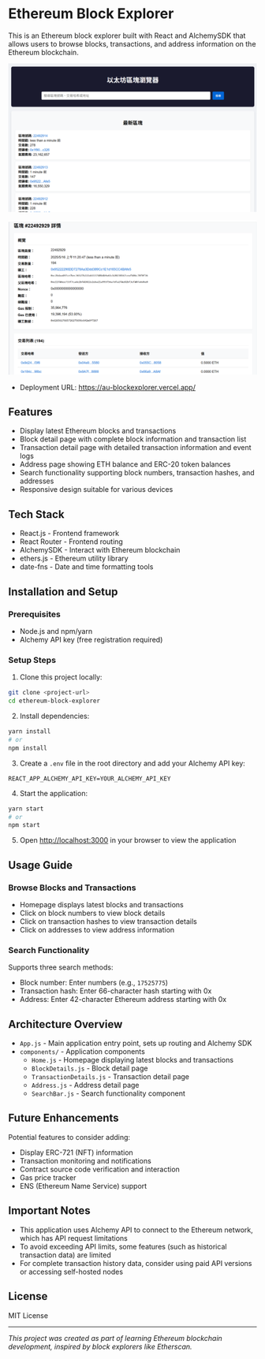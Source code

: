 # Ethereum Block Explorer

This is an Ethereum block explorer built with React and AlchemySDK that allows users to browse blocks, transactions, and address information on the Ethereum blockchain.

![Sample Image](https://github.com/yoyoj1023/dapps/blob/main/08-au-blockexplorer/sample1.png)

![Sample Image](https://github.com/yoyoj1023/dapps/blob/main/08-au-blockexplorer/sample2.png)

- Deployment URL: https://au-blockexplorer.vercel.app/

## Features

- Display latest Ethereum blocks and transactions
- Block detail page with complete block information and transaction list
- Transaction detail page with detailed transaction information and event logs
- Address page showing ETH balance and ERC-20 token balances
- Search functionality supporting block numbers, transaction hashes, and addresses
- Responsive design suitable for various devices

## Tech Stack

- React.js - Frontend framework
- React Router - Frontend routing
- AlchemySDK - Interact with Ethereum blockchain
- ethers.js - Ethereum utility library
- date-fns - Date and time formatting tools

## Installation and Setup

### Prerequisites

- Node.js and npm/yarn
- Alchemy API key (free registration required)

### Setup Steps

1. Clone this project locally:

```bash
git clone <project-url>
cd ethereum-block-explorer
```

2. Install dependencies:

```bash
yarn install
# or
npm install
```

3. Create a `.env` file in the root directory and add your Alchemy API key:

```
REACT_APP_ALCHEMY_API_KEY=YOUR_ALCHEMY_API_KEY
```

4. Start the application:

```bash
yarn start
# or
npm start
```

5. Open [http://localhost:3000](http://localhost:3000) in your browser to view the application

## Usage Guide

### Browse Blocks and Transactions

- Homepage displays latest blocks and transactions
- Click on block numbers to view block details
- Click on transaction hashes to view transaction details
- Click on addresses to view address information

### Search Functionality

Supports three search methods:
- Block number: Enter numbers (e.g., `17525775`)
- Transaction hash: Enter 66-character hash starting with 0x
- Address: Enter 42-character Ethereum address starting with 0x

## Architecture Overview

- `App.js` - Main application entry point, sets up routing and Alchemy SDK
- `components/` - Application components
  - `Home.js` - Homepage displaying latest blocks and transactions
  - `BlockDetails.js` - Block detail page
  - `TransactionDetails.js` - Transaction detail page
  - `Address.js` - Address detail page
  - `SearchBar.js` - Search functionality component

## Future Enhancements

Potential features to consider adding:
- Display ERC-721 (NFT) information
- Transaction monitoring and notifications
- Contract source code verification and interaction
- Gas price tracker
- ENS (Ethereum Name Service) support

## Important Notes

- This application uses Alchemy API to connect to the Ethereum network, which has API request limitations
- To avoid exceeding API limits, some features (such as historical transaction data) are limited
- For complete transaction history data, consider using paid API versions or accessing self-hosted nodes

## License

MIT License

---

*This project was created as part of learning Ethereum blockchain development, inspired by block explorers like Etherscan.*
